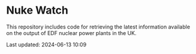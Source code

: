 # Nuke Watch

This repository includes code for retrieving the latest information available on the output of EDF nuclear power plants in the UK.

Last updated: 2024-06-13 10:09